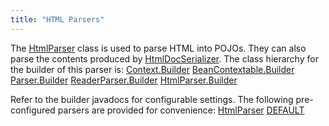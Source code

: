 ```yaml
---
title: "HTML Parsers"
---
```


The [HtmlParser](../apidocs/org/apache/juneau/html/HtmlParser.html) class is used to parse HTML into POJOs.
They can also parse the contents produced by [HtmlDocSerializer](../apidocs/org/apache/juneau/html/HtmlDocSerializer.html).
The class hierarchy for the builder of this parser is:
<tree>
<node-0><java-abstract-class>[Context.Builder](../apidocs/org/apache/juneau/Context/Builder.html)</java-abstract-class></node-0>
<node-1><java-abstract-class>[BeanContextable.Builder](../apidocs/org/apache/juneau/BeanContextable/Builder.html)</java-abstract-class></node-1>
<node-2><java-abstract-class>[Parser.Builder](../apidocs/org/apache/juneau/parser/Parser/Builder.html)</java-abstract-class></node-2>
<node-3><java-abstract-class>[ReaderParser.Builder](../apidocs/org/apache/juneau/parser/ReaderParser/Builder.html)</java-abstract-class></node-3>
<node-4><java-class>[HtmlParser.Builder](../apidocs/org/apache/juneau/html/HtmlParser/Builder.html)</java-class></node-4>
</tree>

Refer to the builder javadocs for configurable settings.
The following pre-configured parsers are provided for convenience:
<tree>
<node-0><java-class>[HtmlParser](../apidocs/org/apache/juneau/html/HtmlParser.html)</java-class></node-0>
<node-1><javac-field>[DEFAULT](../apidocs/org/apache/juneau/html/HtmlParser.html#DEFAULT)</javac-field></node-1>
</tree>
